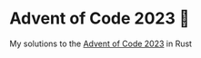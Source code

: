 # Advent of Code 2023 🎄

My solutions to the [Advent of Code 2023](https://adventofcode.com/2023) in Rust
